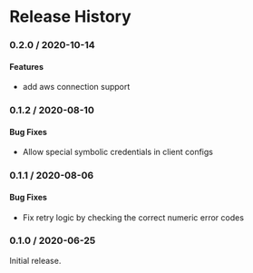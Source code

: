 # Release History

### 0.2.0 / 2020-10-14

#### Features

* add aws connection support

### 0.1.2 / 2020-08-10

#### Bug Fixes

* Allow special symbolic credentials in client configs

### 0.1.1 / 2020-08-06

#### Bug Fixes

* Fix retry logic by checking the correct numeric error codes

### 0.1.0 / 2020-06-25

Initial release.
